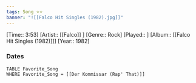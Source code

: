 ```yaml
---
tags: Song ⭐⭐ 
banner: "![[Falco Hit Singles (1982).jpg]]"
---
```

[Time:: 3:53]
[Artist:: [[Falco]] ]
[Genre:: Rock]
[Played:: ]
[Album:: [[Falco Hit Singles (1982)]]]
[Year:: 1982]
### Dates
````dataview
TABLE Favorite_Song
WHERE Favorite_Song = [[Der Kommissar (Rap' That)]]
````